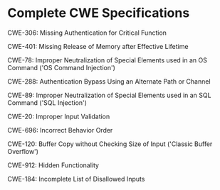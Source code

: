 

# Complete CWE Specifications

CWE-306: Missing Authentication for Critical Function

CWE-401: Missing Release of Memory after Effective Lifetime

CWE-78: Improper Neutralization of Special Elements used in an OS Command ('OS Command Injection')

CWE-288: Authentication Bypass Using an Alternate Path or Channel

CWE-89: Improper Neutralization of Special Elements used in an SQL Command ('SQL Injection')

CWE-20: Improper Input Validation

CWE-696: Incorrect Behavior Order

CWE-120: Buffer Copy without Checking Size of Input ('Classic Buffer Overflow')

CWE-912: Hidden Functionality

CWE-184: Incomplete List of Disallowed Inputs